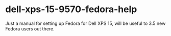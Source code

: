 # dell-xps-15-9570-fedora-help
Just a manual for setting up Fedora for Dell XPS 15, will be useful to 3.5 new Fedora users out there.
